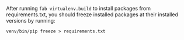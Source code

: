 After running `fab virtualenv.build` to install packages from requirements.txt,
you should freeze installed packages at their installed versions by running:

    venv/bin/pip freeze > requirements.txt
